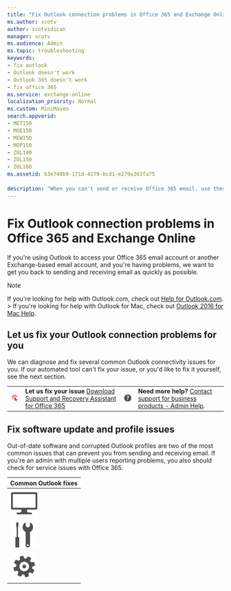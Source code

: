 ```yaml
---
title: "Fix Outlook connection problems in Office 365 and Exchange Online"
ms.author: scotv
author: scotvidican
manager: scotv
ms.audience: Admin
ms.topic: troubleshooting
keywords: 
- fix outlook
- Outlook doesn't work
- Outlook 365 doesn't work
- fix office 365
ms.service: exchange-online
localization_priority: Normal
ms.custom: MiniMaven
search.appverid:
- MET150
- MOE150
- MEW150
- MOP150
- ZOL140
- ZOL150
- ZOL160
ms.assetid: b3e740b9-171d-4179-bcd1-e279a363fa75

description: "When you can't send or receive Office 365 email, use these steps to find and fix problems with Outlook. "
---
```


# Fix Outlook connection problems in Office 365 and Exchange Online

If you're using Outlook to access your Office 365 email account or another Exchange-based email account, and you're having problems, we want to get you back to sending and receiving email as quickly as possible.
  
> [!NOTE]
> If you're looking for help with Outlook.com, check out [Help for Outlook.com](https://go.microsoft.com/fwlink/p/?LinkID=328913). > If you're looking for help with Outlook for Mac, check out [Outlook 2016 for Mac Help](https://support.office.com/article/6dd15f3c-b096-436f-95dc-6f4ad08e1980.aspx). 
  
## Let us fix your Outlook connection problems for you

We can diagnose and fix several common Outlook connectivity issues for you. If our automated tool can't fix your issue, or you'd like to fix it yourself, see the next section.
  
|||||
|:-----|:-----|:-----|:-----|
|[![Get started](../media/8226d576-eac7-40df-89cb-28c1634067c5.png)](https://aka.ms/sara-solution)|**Let us fix your issue**         [Download Support and Recovery Assistant for Office 365](http://diagnostics.office.com/#/Download/?env=SOC&amp;theme=connectivity) <br/> |[![Help](../media/cced52be-9b54-4fff-a6b4-756afef8cedd.png)](https://support.office.com/article/32a17ca7-6fa0-4870-8a8d-e25ba4ccfd4b)|**Need more help?**         [Contact support for business products - Admin Help](https://support.office.com/article/32a17ca7-6fa0-4870-8a8d-e25ba4ccfd4b).  <br/> |
   
## Fix software update and profile issues

Out-of-date software and corrupted Outlook profiles are two of the most common issues that can prevent you from sending and receiving email. If you're an admin with multiple users reporting problems, you also should check for service issues with Office 365.
  
|****Common Outlook fixes****|
|:-----|
|[![Monitor](../media/ee28b1cf-f0fa-420d-8480-fa1ceda550fe.png)](https://windows.microsoft.com/windows/is-computer-up-to-date)|**Run Windows Update**          <br/> | If your Outlook client software or Windows operating system software is out of date, you might have problems sending and receiving email. For Windows 8, use the following steps to run Windows Update. For instructions for Windows 7, see [How can I tell if my Windows computer is up to date?](https://go.microsoft.com/fwlink/?LinkID=618676) <br/>  Swipe from the right side of the screen, and choose **Search**.  <br/>  Type **Windows Update** in the search box.  <br/>  Tap or click **Settings**, and then tap or click **Install Optional Updates**. You might need to restart your computer.  <br/> |
|[![Shows symbols of screwdriver and wrench.](../media/4217c379-67b5-49c2-b252-e625f45629f8.png)](https://support.office.com/article/4d5febf6-7623-486b-9a9f-d5cfc4264af3.aspx)|**Repair your Outlook profile** <br/> | An Outlook profile is a set of configuration information that includes your user name, password, and file storage location. Repair your Outlook profile by using the following steps.  <br/>  Choose **File**.  <br/>  Choose the down arrow for **Account Settings**, and then choose **Account Settings**.  <br/>  On the **Email** tab, choose your account (profile), and then choose **Repair**.  <br/>  Follow the prompts in the wizard, and when you're done, restart Outlook.  <br/> |
|[![Settings](../media/7a603ec9-4a6c-4c60-9168-7549023cbd92.png)](https://go.microsoft.com/fwlink/p/?LinkID=402339)|**Check for service issues**          <br/> |**Admin only:** If more than one person in your organization is experiencing email problems in Office 365, it could be due to a problem with the service. Go to the [Office 365 service health dashboard page](https://go.microsoft.com/fwlink/p/?LinkID=402339) (admin sign in required), and check the status of the services under **Exchange Online**.  <br/> |
